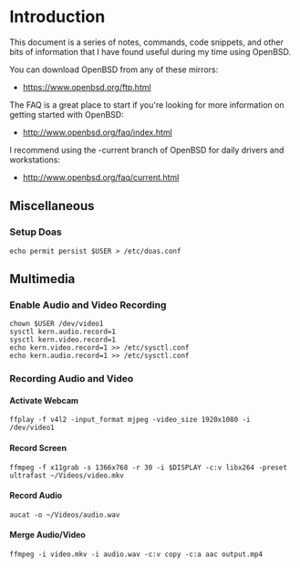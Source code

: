 # Introduction
This document is a series of notes, commands, code snippets, and other bits of information that I have found useful during my time using OpenBSD.

You can download OpenBSD from any of these mirrors:
- https://www.openbsd.org/ftp.html

The FAQ is a great place to start if you're looking for more information on getting started with OpenBSD:
- http://www.openbsd.org/faq/index.html

I recommend using the -current branch of OpenBSD for daily drivers and workstations:
- http://www.openbsd.org/faq/current.html

## Miscellaneous

### Setup Doas
```
echo permit persist $USER > /etc/doas.conf
```

## Multimedia

### Enable Audio and Video Recording
```
chown $USER /dev/video1
sysctl kern.audio.record=1
sysctl kern.video.record=1
echo kern.video.record=1 >> /etc/sysctl.conf
echo kern.audio.record=1 >> /etc/sysctl.conf
```

### Recording Audio and Video

#### Activate Webcam
```
ffplay -f v4l2 -input_format mjpeg -video_size 1920x1080 -i /dev/video1
```

#### Record Screen
```
ffmpeg -f x11grab -s 1366x768 -r 30 -i $DISPLAY -c:v libx264 -preset ultrafast ~/Videos/video.mkv
```

#### Record Audio
```
aucat -o ~/Videos/audio.wav
```

#### Merge Audio/Video
```
ffmpeg -i video.mkv -i audio.wav -c:v copy -c:a aac output.mp4
```

